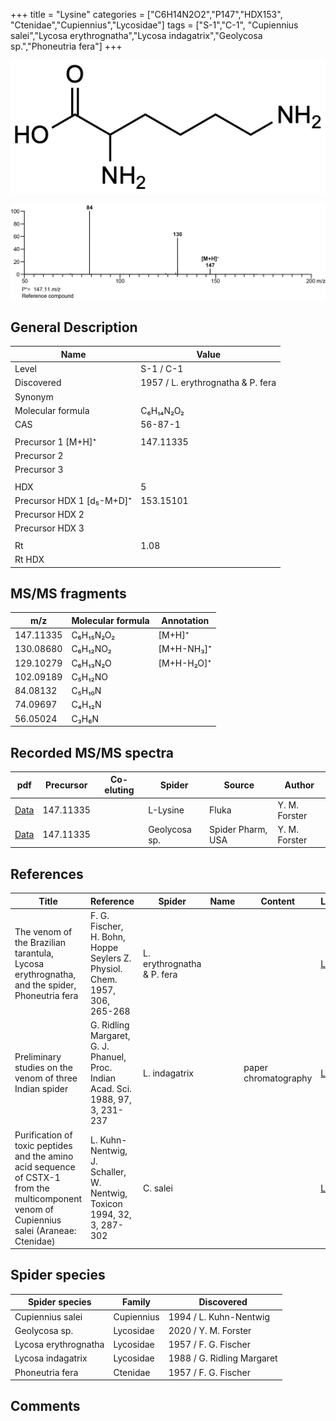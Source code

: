 +++
title = "Lysine"
categories = ["C6H14N2O2","P147","HDX153",
"Ctenidae","Cupiennius","Lycosidae"]
tags = ["S-1","C-1",
"Cupiennius salei","Lycosa erythrognatha","Lycosa indagatrix","Geolycosa sp.","Phoneutria fera"]
+++

![](/img/Lysine.png)

![](/img_MSMS/147_Lysine.png)

## General Description

| Name                      | Value                             |
|---------------------------|-----------------------------------|
| Level                     | S-1 / C-1                                 |
| Discovered                | 1957 / L. erythrognatha & P. fera |
| Synonym                   |                                   |
| Molecular formula         | C₆H₁₄N₂O₂                         |
| CAS                       | 56-87-1                           |
|                           |                                   |
| Precursor 1 [M+H]⁺        | 147.11335                         |
| Precursor 2               |                                   |
| Precursor 3               |                                   |
|                           |                                   |
| HDX                       | 5                                 |
| Precursor HDX 1 [d₅-M+D]⁺ | 153.15101                         |
| Precursor HDX 2           |                                   |
| Precursor HDX 3           |                                   |
|                           |                                   |
| Rt                        | 1.08                              |
| Rt HDX                    |                                   |

## MS/MS fragments

| m/z       | Molecular formula | Annotation       |
|-----------|-------------------|------------------|
| 147.11335 | C₆H₁₅N₂O₂         | [M+H]⁺           |
| 130.08680 | C₆H₁₂NO₂          | [M+H-NH₃]⁺       |
| 129.10279 | C₆H₁₃N₂O          | [M+H-H₂O]⁺       |
| 102.09189 | C₅H₁₂NO           |                  |
| 84.08132  | C₅H₁₀N            |                  |
| 74.09697  | C₄H₁₂N            |                  |
| 56.05024  | C₃H₆N             |                  |

## Recorded MS/MS spectra

| pdf                              | Precursor | Co-eluting | Spider   | Source | Author        |
|----------------------------------|-----------|------------|----------|--------|---------------|
| [Data](/pdf/147_Lysine_1-08.pdf) | 147.11335 |            | L-Lysine | Fluka  | Y. M. Forster |
| [Data](/pdf/Geolycosa-sp/147_Lysine_Ge-sp.pdf) | 147.11335 |           | Geolycosa sp. | Spider Pharm, USA| Y. M. Forster |

## References

| Title                                                                                                                                      | Reference                                                                        | Spider                     | Name | Content              | Link                                                             |
|--------------------------------------------------------------------------------------------------------------------------------------------|----------------------------------------------------------------------------------|----------------------------|------|----------------------|------------------------------------------------------------------|
| The venom of the Brazilian tarantula, Lycosa erythrognatha, and the spider, Phoneutria fera                                                | F. G. Fischer, H. Bohn, Hoppe Seylers Z. Physiol. Chem. 1957, 306, 265-268       | L. erythrognatha & P. fera |      |                      | [Link](https://onlinelibrary.wiley.com/doi/abs/10.1002/jlac.19576030124) |
| Preliminary studies on the venom of three Indian spider                                                                                    | G. Ridling Margaret, G. J. Phanuel, Proc. Indian Acad. Sci. 1988, 97, 3, 231-237 | L. indagatrix              |      | paper chromatography | [Link](https://www.ias.ac.in/article/fulltext/anml/097/03/0231-0237)     |
| Purification of toxic peptides and the amino acid sequence of CSTX-1 from the multicomponent venom of Cupiennius salei (Araneae: Ctenidae) | L. Kuhn-Nentwig, J. Schaller, W. Nentwig, Toxicon 1994, 32, 3, 287-302           | C. salei                   |      |                      | [Link](https://doi.org/10.1016/0041-0101(94)90082-5)                     |

## Spider species

| Spider species       | Family     | Discovered                 |
|----------------------|------------|----------------------------|
| Cupiennius salei     | Cupiennius | 1994 / L. Kuhn-Nentwig     |
| Geolycosa sp. | Lycosidae | 2020 / Y. M. Forster |
| Lycosa erythrognatha | Lycosidae  | 1957 / F. G. Fischer       |
| Lycosa indagatrix    | Lycosidae  | 1988 / G. Ridling Margaret |
| Phoneutria fera      | Ctenidae   | 1957 / F. G. Fischer       |

## Comments